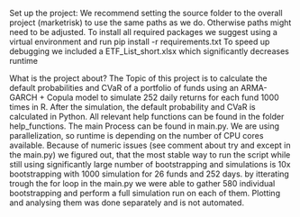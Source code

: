 Set up the project: 
We recommend setting the source folder to the overall project (marketrisk) to use the same paths as we do. Otherwise paths might need to be adjusted.
To install all required packages we suggest using a virtual environment and run pip install -r requirements.txt
To speed up debugging we included a ETF_List_short.xlsx which significantly decreases runtime

What is the project about?
The Topic of this project is to calculate the default probabilities and CVaR of a portfolio of funds using an ARMA-GARCH + Copula model to simulate 252 daily returns for each fund 1000 times in R. After the simulation, the default probability and CVaR is calculated in Python. All relevant help functions can be found in the folder help_functions. The main Process can be found in main.py. We are using parallelization, so runtime is depending on the number of CPU cores available. Because of numeric issues (see comment about try and except in the main.py) we figured out, that the most stable way to run the script while still using significantly large number of bootstrapping and simulations is 10x bootstrapping with 1000 simulation for 26 funds and 252 days. by itterating trough the for loop in the main.py we were able to gather 580 individual bootstrapping and perform a full simulation run on each of them. Plotting and analysing them was done separately and is not automated.